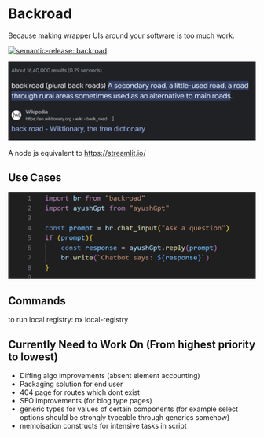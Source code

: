 # Backroad 

Because making wrapper UIs around your software is too much work.

[![semantic-release: backroad](https://img.shields.io/badge/semantic--release-backroad-06A261?logo=semantic-release)](https://github.com/semantic-release/semantic-release)


<img src="./docs/assets/backroad.png"/>

A node js equivalent to https://streamlit.io/

## Use Cases

<img src="./docs/assets/use-cases/chat-prompt.png"/>


## Commands 

to run local registry: nx local-registry

## Currently Need to Work On (From highest priority to lowest)

* Diffing algo improvements (absent element accounting)
* Packaging solution for end user
* 404 page for routes which dont exist
* SEO improvements (for blog type pages)
* generic types for values of certain components (for example select options should be strongly typeable through generics somehow)
* memoisation constructs for intensive tasks in script